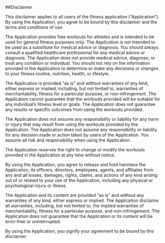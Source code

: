 ##Disclaimer

This disclaimer applies to all users of the fitness application (“Application”). By using the Application, you agree to be bound by this disclaimer and the terms and conditions of use.

The Application provides free workouts for athletes and is intended to be used for general fitness purposes only. The Application is not intended to be used as a substitute for medical advice or diagnosis. You should always consult a qualified healthcare professional for any medical advice or diagnosis. The Application does not provide medical advice, diagnose, or treat any condition or individual. You should not rely on the information provided in the Application to determine or make any decisions or changes to your fitness routine, nutrition, health, or lifestyle.

The Application is provided “as is” and without warranties of any kind, either express or implied, including, but not limited to, warranties of merchantability, fitness for a particular purpose, or non-infringement. The Application cannot guarantee that the workouts provided will be suitable for any individual’s fitness level or goals. The Application does not guarantee any results or specific outcomes from using the workouts provided. 

The Application does not assume any responsibility or liability for any harm or injury that may result from using the workouts provided by the Application. The Application does not assume any responsibility or liability for any decision made or action taken by users of the Application. You assume all risk and responsibility when using the Application. 

The Application reserves the right to change or modify the workouts provided in the Application at any time without notice. 

By using the Application, you agree to release and hold harmless the Application, its officers, directors, employees, agents, and affiliates from any and all losses, damages, rights, claims, and actions of any kind arising out of or related to your use of the Application, including any physical or psychological injury or illness. 

The Application and its content are provided “as is” and without any warranties of any kind, either express or implied. The Application disclaims all warranties, including, but not limited to, the implied warranties of merchantability, fitness for a particular purpose, and non-infringement. The Application does not guarantee that the Application or its content will be error-free or uninterrupted.

By using the Application, you signify your agreement to be bound by this disclaimer.
